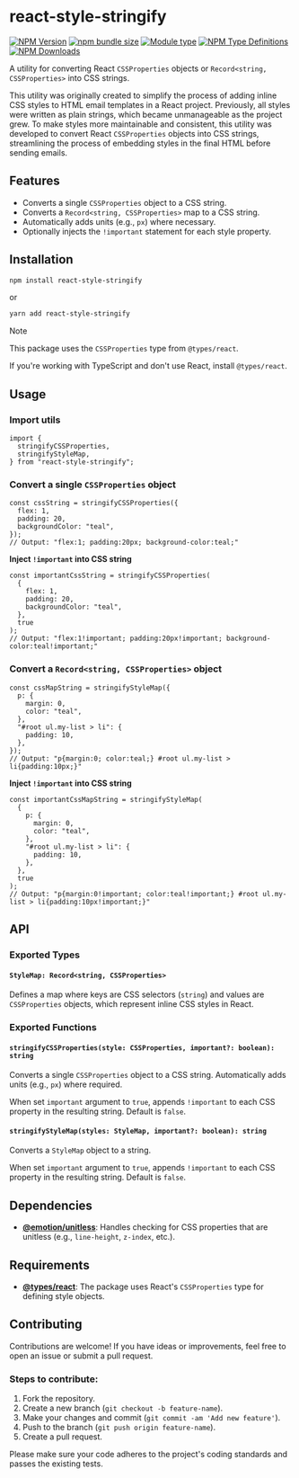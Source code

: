 # react-style-stringify

[![NPM Version](https://img.shields.io/npm/v/react-style-stringify)](https://www.npmjs.com/package/react-style-stringify)
[![npm bundle size](https://img.shields.io/bundlephobia/min/react-style-stringify/latest)](https://www.npmjs.com/package/react-style-stringify)
[![Module type](https://img.shields.io/badge/module_type-cjs%2Besm-f7df1e)](https://www.npmjs.com/package/react-style-stringify)
[![NPM Type Definitions](https://img.shields.io/npm/types/react-style-stringify?color=3178C6)](https://www.npmjs.com/package/react-style-stringify)
[![NPM Downloads](https://img.shields.io/npm/dm/react-style-stringify)](https://www.npmjs.com/package/react-style-stringify)

A utility for converting React `CSSProperties` objects or `Record<string, CSSProperties>` into CSS strings.

This utility was originally created to simplify the process of adding inline CSS styles to HTML email templates in a React project. Previously, all styles were written as plain strings, which became unmanageable as the project grew. To make styles more maintainable and consistent, this utility was developed to convert React `CSSProperties` objects into CSS strings, streamlining the process of embedding styles in the final HTML before sending emails.

## Features

- Converts a single `CSSProperties` object to a CSS string.
- Converts a `Record<string, CSSProperties>` map to a CSS string.
- Automatically adds units (e.g., `px`) where necessary.
- Optionally injects the `!important` statement for each style property.

## Installation

```bash
npm install react-style-stringify
```

or

```bash
yarn add react-style-stringify
```
> [!NOTE]
> This package uses the `CSSProperties` type from `@types/react`.
> 
> If you're working with TypeScript and don't use React, install `@types/react`.

## Usage

### Import utils

```tsx
import {
  stringifyCSSProperties,
  stringifyStyleMap,
} from "react-style-stringify";
```

### Convert a single `CSSProperties` object

```tsx
const cssString = stringifyCSSProperties({
  flex: 1,
  padding: 20,
  backgroundColor: "teal",
});
// Output: "flex:1; padding:20px; background-color:teal;"
```

**Inject `!important` into CSS string**

```tsx
const importantCssString = stringifyCSSProperties(
  {
    flex: 1,
    padding: 20,
    backgroundColor: "teal",
  },
  true
);
// Output: "flex:1!important; padding:20px!important; background-color:teal!important;"
```

### Convert a `Record<string, CSSProperties>` object

```tsx
const cssMapString = stringifyStyleMap({
  p: {
    margin: 0,
    color: "teal",
  },
  "#root ul.my-list > li": {
    padding: 10,
  },
});
// Output: "p{margin:0; color:teal;} #root ul.my-list > li{padding:10px;}"
```

**Inject `!important` into CSS string**

```tsx
const importantCssMapString = stringifyStyleMap(
  {
    p: {
      margin: 0,
      color: "teal",
    },
    "#root ul.my-list > li": {
      padding: 10,
    },
  },
  true
);
// Output: "p{margin:0!important; color:teal!important;} #root ul.my-list > li{padding:10px!important;}"
```

## API

### Exported Types

#### `StyleMap: Record<string, CSSProperties>`

Defines a map where keys are CSS selectors (`string`) and values are `CSSProperties` objects, which represent inline CSS styles in React.

### Exported Functions

#### `stringifyCSSProperties(style: CSSProperties, important?: boolean): string`

Converts a single `CSSProperties` object to a CSS string. Automatically adds units (e.g., `px`) where required.

When set `important` argument to `true`, appends `!important` to each CSS property in the resulting string. Default is `false`.

#### `stringifyStyleMap(styles: StyleMap, important?: boolean): string`

Converts a `StyleMap` object to a string.

When set `important` argument to `true`, appends `!important` to each CSS property in the resulting string. Default is `false`.

## Dependencies

- **[@emotion/unitless](https://www.npmjs.com/package/@emotion/unitless)**: Handles checking for CSS properties that are unitless (e.g., `line-height`, `z-index`, etc.).

## Requirements

- **[@types/react](https://www.npmjs.com/package/@types/react)**: The package uses React's `CSSProperties` type for defining style objects.

## Contributing

Contributions are welcome! If you have ideas or improvements, feel free to open an issue or submit a pull request.

### Steps to contribute:

1. Fork the repository.
2. Create a new branch (`git checkout -b feature-name`).
3. Make your changes and commit (`git commit -am 'Add new feature'`).
4. Push to the branch (`git push origin feature-name`).
5. Create a pull request.

Please make sure your code adheres to the project's coding standards and passes the existing tests.
